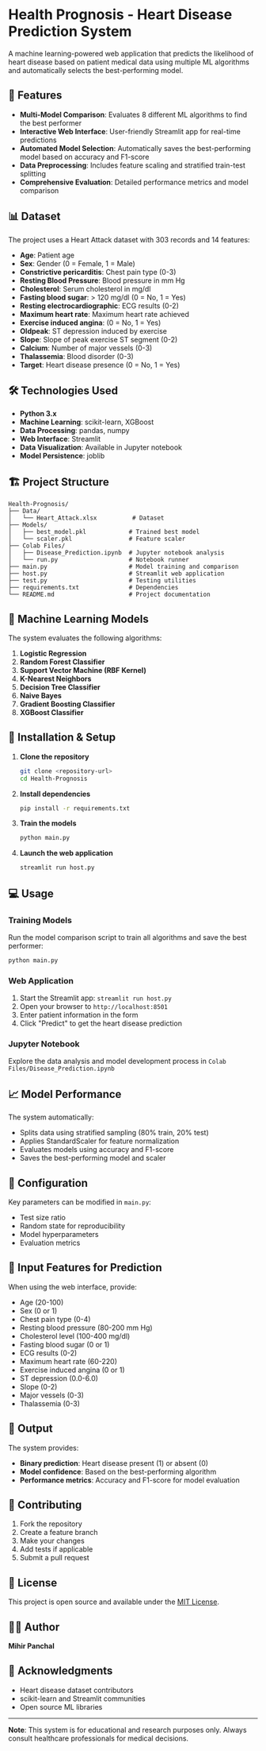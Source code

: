 # Health Prognosis - Heart Disease Prediction System

A machine learning-powered web application that predicts the likelihood of heart disease based on patient medical data using multiple ML algorithms and automatically selects the best-performing model.

## 🚀 Features

- **Multi-Model Comparison**: Evaluates 8 different ML algorithms to find the best performer
- **Interactive Web Interface**: User-friendly Streamlit app for real-time predictions
- **Automated Model Selection**: Automatically saves the best-performing model based on accuracy and F1-score
- **Data Preprocessing**: Includes feature scaling and stratified train-test splitting
- **Comprehensive Evaluation**: Detailed performance metrics and model comparison

## 📊 Dataset

The project uses a Heart Attack dataset with 303 records and 14 features:

- **Age**: Patient age
- **Sex**: Gender (0 = Female, 1 = Male)
- **Constrictive pericarditis**: Chest pain type (0-3)
- **Resting Blood Pressure**: Blood pressure in mm Hg
- **Cholesterol**: Serum cholesterol in mg/dl
- **Fasting blood sugar**: > 120 mg/dl (0 = No, 1 = Yes)
- **Resting electrocardiographic**: ECG results (0-2)
- **Maximum heart rate**: Maximum heart rate achieved
- **Exercise induced angina**: (0 = No, 1 = Yes)
- **Oldpeak**: ST depression induced by exercise
- **Slope**: Slope of peak exercise ST segment (0-2)
- **Calcium**: Number of major vessels (0-3)
- **Thalassemia**: Blood disorder (0-3)
- **Target**: Heart disease presence (0 = No, 1 = Yes)

## 🛠️ Technologies Used

- **Python 3.x**
- **Machine Learning**: scikit-learn, XGBoost
- **Data Processing**: pandas, numpy
- **Web Interface**: Streamlit
- **Data Visualization**: Available in Jupyter notebook
- **Model Persistence**: joblib

## 🏗️ Project Structure

```
Health-Prognosis/
├── Data/
│   └── Heart_Attack.xlsx          # Dataset
├── Models/
│   ├── best_model.pkl            # Trained best model
│   └── scaler.pkl                # Feature scaler
├── Colab Files/
│   ├── Disease_Prediction.ipynb  # Jupyter notebook analysis
│   └── run.py                    # Notebook runner
├── main.py                       # Model training and comparison
├── host.py                       # Streamlit web application
├── test.py                       # Testing utilities
├── requirements.txt              # Dependencies
└── README.md                     # Project documentation
```

## 🤖 Machine Learning Models

The system evaluates the following algorithms:

1. **Logistic Regression**
2. **Random Forest Classifier**
3. **Support Vector Machine (RBF Kernel)**
4. **K-Nearest Neighbors**
5. **Decision Tree Classifier**
6. **Naive Bayes**
7. **Gradient Boosting Classifier**
8. **XGBoost Classifier**

## 🚀 Installation & Setup

1. **Clone the repository**
   ```bash
   git clone <repository-url>
   cd Health-Prognosis
   ```

2. **Install dependencies**
   ```bash
   pip install -r requirements.txt
   ```

3. **Train the models**
   ```bash
   python main.py
   ```

4. **Launch the web application**
   ```bash
   streamlit run host.py
   ```

## 💻 Usage

### Training Models
Run the model comparison script to train all algorithms and save the best performer:
```bash
python main.py
```

### Web Application
1. Start the Streamlit app: `streamlit run host.py`
2. Open your browser to `http://localhost:8501`
3. Enter patient information in the form
4. Click "Predict" to get the heart disease prediction

### Jupyter Notebook
Explore the data analysis and model development process in `Colab Files/Disease_Prediction.ipynb`

## 📈 Model Performance

The system automatically:
- Splits data using stratified sampling (80% train, 20% test)
- Applies StandardScaler for feature normalization
- Evaluates models using accuracy and F1-score
- Saves the best-performing model and scaler

## 🔧 Configuration

Key parameters can be modified in `main.py`:
- Test size ratio
- Random state for reproducibility
- Model hyperparameters
- Evaluation metrics

## 📝 Input Features for Prediction

When using the web interface, provide:
- Age (20-100)
- Sex (0 or 1)
- Chest pain type (0-4)
- Resting blood pressure (80-200 mm Hg)
- Cholesterol level (100-400 mg/dl)
- Fasting blood sugar (0 or 1)
- ECG results (0-2)
- Maximum heart rate (60-220)
- Exercise induced angina (0 or 1)
- ST depression (0.0-6.0)
- Slope (0-2)
- Major vessels (0-3)
- Thalassemia (0-3)

## 🎯 Output

The system provides:
- **Binary prediction**: Heart disease present (1) or absent (0)
- **Model confidence**: Based on the best-performing algorithm
- **Performance metrics**: Accuracy and F1-score for model evaluation

## 🤝 Contributing

1. Fork the repository
2. Create a feature branch
3. Make your changes
4. Add tests if applicable
5. Submit a pull request

## 📄 License

This project is open source and available under the [MIT License](LICENSE).

## 👨‍💻 Author

**Mihir Panchal**

## 🙏 Acknowledgments

- Heart disease dataset contributors
- scikit-learn and Streamlit communities
- Open source ML libraries

---

**Note**: This system is for educational and research purposes only. Always consult healthcare professionals for medical decisions.